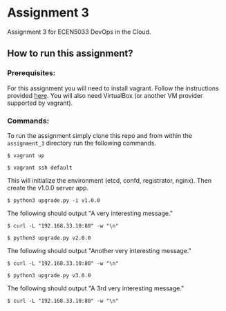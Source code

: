 # Assignment 3

Assignment 3 for ECEN5033 DevOps in the Cloud.

## How to run this assignment?

### Prerequisites:
For this assignment you will need to install vagrant. Follow the instructions provided [here](https://www.vagrantup.com/downloads).
You will also need VirtualBox (or another VM provider supported by vagrant).

### Commands:
To run the assignment simply clone this repo and from within the `assignment_3` directory run the following commands.

```
$ vagrant up
```

```
$ vagrant ssh default
```

This will initialize the environment (etcd, confd, registrator, nginx). Then
create the v1.0.0 server app.
```
$ python3 upgrade.py -i v1.0.0
```

The following should output "A very interesting message."
```
$ curl -L "192.168.33.10:80" -w "\n"
```

```
$ python3 upgrade.py v2.0.0
```

The following should output "Another very interesting message."
```
$ curl -L "192.168.33.10:80" -w "\n"
```

```
$ python3 upgrade.py v3.0.0
```

The following should output "A 3rd very interesting message."
```
$ curl -L "192.168.33.10:80" -w "\n"
```
